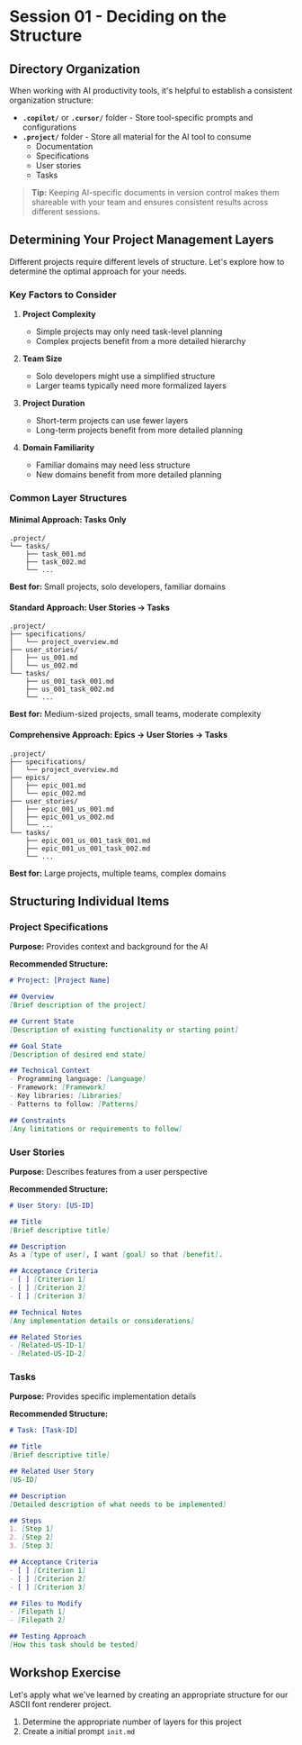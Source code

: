 # Session 01 - Deciding on the Structure

## Directory Organization

When working with AI productivity tools, it's helpful to establish a consistent organization structure:

- **`.copilot/`** or **`.cursor/`** folder - Store tool-specific prompts and configurations
- **`.project/`** folder - Store all material for the AI tool to consume
  - Documentation
  - Specifications
  - User stories
  - Tasks

> **Tip:** Keeping AI-specific documents in version control makes them shareable with your team and ensures consistent results across different sessions.

## Determining Your Project Management Layers

Different projects require different levels of structure. Let's explore how to determine the optimal approach for your needs.

### Key Factors to Consider

1. **Project Complexity**
   - Simple projects may only need task-level planning
   - Complex projects benefit from a more detailed hierarchy

2. **Team Size**
   - Solo developers might use a simplified structure
   - Larger teams typically need more formalized layers

3. **Project Duration**
   - Short-term projects can use fewer layers
   - Long-term projects benefit from more detailed planning

4. **Domain Familiarity**
   - Familiar domains may need less structure
   - New domains benefit from more detailed planning

### Common Layer Structures

#### Minimal Approach: Tasks Only
```
.project/
└── tasks/
    ├── task_001.md
    ├── task_002.md
    └── ...
```

**Best for:** Small projects, solo developers, familiar domains

#### Standard Approach: User Stories → Tasks
```
.project/
├── specifications/
│   └── project_overview.md
├── user_stories/
│   ├── us_001.md
│   └── us_002.md
└── tasks/
    ├── us_001_task_001.md
    ├── us_001_task_002.md
    └── ...
```

**Best for:** Medium-sized projects, small teams, moderate complexity

#### Comprehensive Approach: Epics → User Stories → Tasks
```
.project/
├── specifications/
│   └── project_overview.md
├── epics/
│   ├── epic_001.md
│   └── epic_002.md
├── user_stories/
│   ├── epic_001_us_001.md
│   ├── epic_001_us_002.md
│   └── ...
└── tasks/
    ├── epic_001_us_001_task_001.md
    ├── epic_001_us_001_task_002.md
    └── ...
```

**Best for:** Large projects, multiple teams, complex domains

## Structuring Individual Items

### Project Specifications

**Purpose:** Provides context and background for the AI

**Recommended Structure:**
```markdown
# Project: [Project Name]

## Overview
[Brief description of the project]

## Current State
[Description of existing functionality or starting point]

## Goal State
[Description of desired end state]

## Technical Context
- Programming language: [Language]
- Framework: [Framework]
- Key libraries: [Libraries]
- Patterns to follow: [Patterns]

## Constraints
[Any limitations or requirements to follow]
```

### User Stories

**Purpose:** Describes features from a user perspective

**Recommended Structure:**
```markdown
# User Story: [US-ID]

## Title
[Brief descriptive title]

## Description
As a [type of user], I want [goal] so that [benefit].

## Acceptance Criteria
- [ ] [Criterion 1]
- [ ] [Criterion 2]
- [ ] [Criterion 3]

## Technical Notes
[Any implementation details or considerations]

## Related Stories
- [Related-US-ID-1]
- [Related-US-ID-2]
```

### Tasks

**Purpose:** Provides specific implementation details

**Recommended Structure:**
```markdown
# Task: [Task-ID]

## Title
[Brief descriptive title]

## Related User Story
[US-ID]

## Description
[Detailed description of what needs to be implemented]

## Steps
1. [Step 1]
2. [Step 2]
3. [Step 3]

## Acceptance Criteria
- [ ] [Criterion 1]
- [ ] [Criterion 2]
- [ ] [Criterion 3]

## Files to Modify
- [Filepath 1]
- [Filepath 2]

## Testing Approach
[How this task should be tested]
```

## Workshop Exercise

Let's apply what we've learned by creating an appropriate structure for our ASCII font renderer project.

1. Determine the appropriate number of layers for this project
2. Create a initial prompt `init.md`